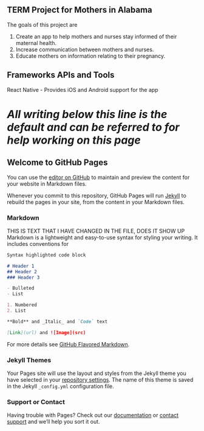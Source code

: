 ## TERM Project for Mothers in Alabama

The goals of this project are
1. Create an app to help mothers and nurses stay informed of their maternal health.
2. Increase communication between mothers and nurses.
3. Educate mothers on information relating to their pregnancy.

## Frameworks APIs and Tools

  React Native - Provides iOS and Android support for the app
  


# *All writing below this line is the default and can be referred to for help working on this page*

## Welcome to GitHub Pages

You can use the [editor on GitHub](https://github.com/Elisandrah/495TERM/edit/gh-pages/index.md) to maintain and preview the content for your website in Markdown files.

Whenever you commit to this repository, GitHub Pages will run [Jekyll](https://jekyllrb.com/) to rebuild the pages in your site, from the content in your Markdown files.

### Markdown
THIS IS TEXT THAT I HAVE CHANGED IN THE FILE, DOES IT SHOW UP
Markdown is a lightweight and easy-to-use syntax for styling your writing. It includes conventions for

```markdown
Syntax highlighted code block

# Header 1
## Header 2
### Header 3

- Bulleted
- List

1. Numbered
2. List

**Bold** and _Italic_ and `Code` text

[Link](url) and ![Image](src)
```

For more details see [GitHub Flavored Markdown](https://guides.github.com/features/mastering-markdown/).

### Jekyll Themes

Your Pages site will use the layout and styles from the Jekyll theme you have selected in your [repository settings](https://github.com/Elisandrah/495TERM/settings). The name of this theme is saved in the Jekyll `_config.yml` configuration file.

### Support or Contact

Having trouble with Pages? Check out our [documentation](https://docs.github.com/categories/github-pages-basics/) or [contact support](https://support.github.com/contact) and we’ll help you sort it out.
